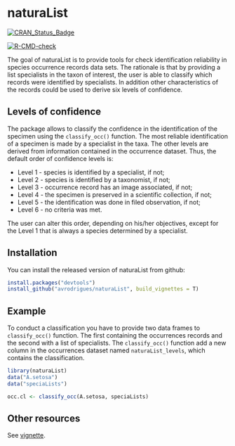
# naturaList

<!-- badges: start -->
[![CRAN_Status_Badge](https://www.r-pkg.org/badges/version/naturaList)](https://cran.r-project.org/package=naturaList)

[![R-CMD-check](https://github.com/avrodrigues/naturaList/workflows/R-CMD-check/badge.svg)](https://github.com/avrodrigues/naturaList/actions)
<!-- badges: end -->

The goal of naturaList is to provide tools for check identification reliability 
in species occurrence records data sets. The rationale is that by providing a list specialists in the taxon of interest, the user is able to classify which records were identified by specialists. In addition other characteristics of the records could be used to derive six levels of confidence. 

## Levels of confidence

The package allows to classify the confidence in the identification of the specimen using the `classify_occ()` function. The most reliable identification of a specimen is made by a specialist in the taxa. The other levels are derived from information contained in the occurrence dataset. Thus, the default order of confidence levels is:

 * Level 1 - species is identified by a specialist, if not;
 * Level 2 - species is identified by a taxonomist, if not;
 * Level 3 - occurrence record has an image associated, if not;
 * Level 4 - the specimen is preserved in a scientific collection, if not;
 * Level 5 - the identification was done in filed observation, if not;
 * Level 6 - no criteria was met.
 
The user can alter this order, depending on his/her objectives, except for the Level 1 that is always a species determined by a specialist. 

## Installation

You can install the released version of naturaList from github:

``` r
install.packages("devtools")
install_github("avrodrigues/naturaList", build_vignettes = T)
```

## Example

To conduct a classification you have to provide two data frames to `classify_occ()` function. The first containing the occurrences records and the second with a list of specialists.
The `classify_occ()` function add a new column in the occurrences dataset named `naturaList_levels`, which contains the classification.

``` r
library(naturaList)
data("A.setosa")
data("speciaLists")

occ.cl <- classify_occ(A.setosa, speciaLists)

```

## Other resources

See [vignette](https://avrodrigues.github.io/naturaList/articles/natutaList_vignette.html).



